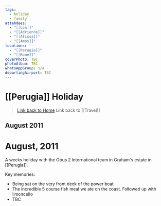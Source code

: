 ```yaml
---
tags:
  - holiday
  - family
attendees:
  - "[[Lon]]"
  - "[[Adrienne]]"
  - "[[Alissa]]"
  - "[[Amos]]"
locations:
  - "[[Perugia]]"
  - "[[Rome]]"
coverPhoto: TBC
photoAlbum: TBC
whatsAppGroup: n/a
departingAirport: TBC
---
```

# [[Perugia]] Holiday

> [Link back to Home](obsidian://open?vault=Personal%20Notes&file=000%20Index)
> Link back to [[Travel]]

## August 2011

# August, 2011

A weeks holiday with the Opus 2 International team in Graham's estate in [[Perugia]].

Key memories:
- Being sat on the very front deck of the power boat
- The incredible 5 course fish meal we ate on the coast. Followed up with limoncello
- TBC